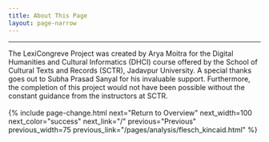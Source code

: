 ```yaml
---
title: About This Page
layout: page-narrow
---
```


<hr/>
The LexiCongreve Project was created by Arya Moitra for the Digital Humanities and Cultural Informatics (DHCI) course offered by the School of Cultural Texts and Records (SCTR), Jadavpur University. A special thanks goes out to Subha Prasad Sanyal for his invaluable support. Furthermore, the completion of this project would not have been possible without the constant guidance from the instructors at SCTR.
<br/>
<br/>
{% include page-change.html next="Return to Overview" next_width=100 next_color="success" next_link="/" previous="Previous" previous_width=75 previous_link="/pages/analysis/flesch_kincaid.html" %}